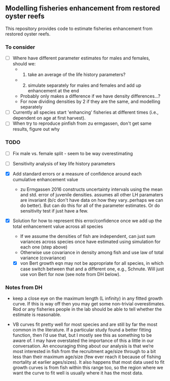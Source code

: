## Modelling fisheries enhancement from restored oyster reefs

This repository provides code to estimate fisheries enhancement from restored oyster reefs.

### To consider

- [ ] Where have different parameter estimates for males and females, should we:
    - 1. take an average of the life history parameters?
    - 2. simulate separately for males and females and add up enhancement at the end
    - Probably only makes a difference if we have density differences...?
    - For now dividing densities by 2 if they are the same, and modelling separately
- [ ] Currently all species start 'enhancing' fisheries at different times (i.e., dependent on age at first harvest).
- [ ] When try to reproduce pinfish from zu ermgassen, don't get same results, figure out why

### TODO

- [ ] Fix male vs. female split - seem to be way overestimating

- [ ] Sensitivity analysis of key life history parameters

-   [X] Add standard errors or a measure of confidence around each cumulative enhancement value
  - zu Ermgassen 2016 constructs uncertainty intervals using the mean and std. error of juvenile densities. assumes all other LH paramaters are invariant (b/c don't have data on how they vary..perhaps we can do better). But can do this for all of the parameter estimates. Or do sensitivity test if just have a few.

-   [X] Solution for how to represent this error/confidence once we add up the total enhancement value across all species
  - If we assume the densities of fish are independent, can just sum variances across species once have estimated using simulation for each one (step above)
  - Otherwise use covariance in density among fish and use law of total variance (covariance)
  
  - [x] von Bert growth eqn may not be appropriate for all species, in which case switch between that and a different one, e.g., Schnute. Will just use von Bert for now (see note from DH below).

### Notes from DH

-   keep a close eye on the maximum length (L infinity) in any fitted growth curve. If this is way off then you may get some non-trivial overestimates. Rod or any fisheries people in the lab should be able to tell whether the estimate is reasonable.

- VB curves fit pretty well for most species and are still by far the most common in the literature. If a particular study found a better fitting function, then I’d use that, but I mostly see this as something to be aware of. I may have overstated the importance of this a little in our conversation. An encouraging thing about our analysis is that we’re most interested in fish from the recruitment age/size through to a bit less than their maximum age/size (few ever reach it because of fishing mortality at earlier ages/sizes). It also happens that most data used to fit growth curves is from fish within this range too, so the region where we want the curve to fit well is usually where it has the most data.
